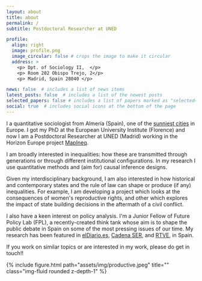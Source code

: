 ```yaml
---
layout: about
title: about
permalink: /
subtitle: Postdoctoral Researcher at UNED

profile:
  align: right
  image: profile.png
  image_circular: false # crops the image to make it circular
  address: >
    <p> Dpt. of Sociology II,  </p>
    <p> Room 202 Obispo Trejo, 2</p>
    <p> Madrid, Spain 28040 </p>

news: false  # includes a list of news items
latest_posts: false  # includes a list of the newest posts
selected_papers: false # includes a list of papers marked as "selected={true}"
social: true  # includes social icons at the bottom of the page
---
```


I a quantitative sociologist from Almería (Spain), one of the [sunniest cities](https://weather-and-climate.com/average-monthly-hours-Sunshine,almeria-andalucia-es,Spain) in Europe. I got my PhD at the European University Institute (Florence) and now I am a Postdoctoral Researcher at UNED (Madrid) working in the Horizon Europe project [MapIneq](https://mapineq.eu/).

I am broadly interested in inequalities: how these are transmitted through generations or through different institutional configurations. In my research I use quantitative methods and (aim for) causal inference designs. 

Given my interdisciplinary background, I am also interested in how historical and contemporary states and the rule of law can shape or produce (if any) inequalities. For example, I am developing a project which looks at the consequences of women's reproductive rights, and other which explores the impact of state building decisions in the aftermath of a civil conflict.

I also have a keen interest on policy analysis. I'm a Junior Fellow of Future Policy Lab (FPL), a recently-created think tank whose aim is to shape the public debate in Spain on some of the most pressing issues of our time. My research has been featured in [elDiario.es](https://www.eldiario.es/sociedad/abrir-casas-apuestas-cerca-institutos-baja-rendimiento-escolar-barrios-humildes_1_8440297.html), [Cadena SER](https://cadenaser.com/ser/2021/10/31/sociedad/1635675473_674477.html), and [RTVE](https://www.rtve.es/noticias/20211107/casas-apuestas-proximidad-colegios-barrios/2211660.shtml), in Spain.

If you work on similar topics or are interested in my work, please do get in touch!!

<div class="row justify-content-sm-center">
    <div class="col-sm-8 mt-3 mt-md-0">
        {% include figure.html path="assets/img/productive.jpeg" title="" class="img-fluid rounded z-depth-1" %}
    </div>